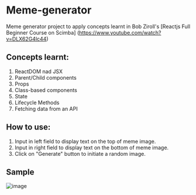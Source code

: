 # Meme-generator
Meme generator project to apply concepts learnt in Bob Ziroll's [Reactjs Full Beginner Course on Scimba] (https://www.youtube.com/watch?v=DLX62G4lc44)

## Concepts learnt:
1. ReactDOM nad JSX
2. Parent/Child components
3. Props
4. Class-based components
5. State
6. Lifecycle Methods
7. Fetching data from an API

## How to use:
1. Input in left field to display text on the top of meme image.
2. Input in right field to display text on the bottom of meme image.
3. Click on "Generate" button to initiate a random image.

## Sample
![image](https://user-images.githubusercontent.com/68107482/88660027-92240880-d108-11ea-92fb-90c491687e1d.png)
